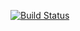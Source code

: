 [![Build Status](https://travis-ci.org/swvn9/discordgaming.svg?branch=master)](https://travis-ci.org/swvn9/discordgaming)
